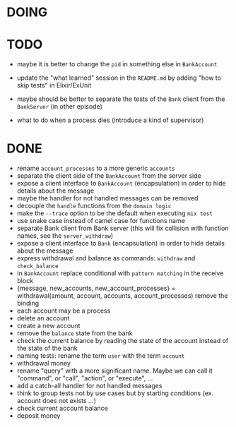 # DOING

# TODO

* maybe it is better to change the `pid` in something else in `BankAccount`
* update the "what learned" session in the `README.md` by adding "how to skip tests" in Elixir/ExUnit

* maybe should be better to separate the tests of the `Bank` client from the `BankServer` (in other episode)
* what to do when a process dies (introduce a kind of supervisor)

# DONE

* rename `account_processes` to a more generic `accounts`
* separate the client side of the `BankAccount` from the server side
* expose a client interface to `BankAccount` (encapsulation) in order to hide details about the message
* maybe the handler for not handled messages can be removed
* decouple the `handle` functions from the `domain logic`
* make the `--trace` option to be the default when executing `mix test`
* use snake case instead of camel case for functions name
* separate Bank client from Bank server (this will fix collision with function names, see the `server_withdraw`)
* expose a client interface to `Bank` (encapsulation) in order to hide details about the message
* express withdrawal and balance as commands: `withdraw` and `check_balance`
* in `BankAccount` replace conditional with `pattern matching` in the receive block
* {message, new_accounts, new_account_processes} = withdrawal(amount, account, accounts, account_processes) remove the binding
* each account may be a process
* delete an account
* create a new account
* remove the `balance` state from the bank
* check the current balance by reading the state of the account instead of the state of the bank
* naming tests: rename the term `user` with the term `account`
* withdrawal money
* rename "query" with a more significant name. Maybe we can call it "command", or "call", "action", or "execute", ...
* add a catch-all handler for not handled messages
* think to group tests not by use cases but by starting conditions (ex. account does not exists ...)
* check current account balance
* deposit money

